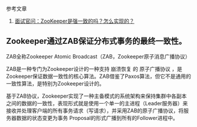 参考文章

1. [面试官问：ZooKeeper是强一致的吗？怎么实现的？](https://juejin.cn/post/6919737776766189582)

## Zookeeper通过ZAB保证分布式事务的最终一致性。

ZAB全称Zookeeper Atomic Broadcast（ZAB，Zookeeper原子消息广播协议）

ZAB是一种专门为Zookeeper设计的一种支持 崩溃恢复 的 原子广播协议 ，是Zookeeper保证数据一致性的核心算法。ZAB借鉴了Paxos算法，但它不是通用的一致性算法，是特别为Zookeeper设计的。

基于ZAB协议，Zookeeper实现了⼀种主备模式的系统架构来保持集群中各副本之间的数据的⼀致性，表现形式就是使⽤⼀个单⼀的主进程（Leader服务器）来接收并处理客户端的所有事务请求（写请求），并采⽤ZAB的原⼦⼴播协议，将服务器数据的状态变更为事务 Proposal的形式⼴播到所有的Follower进程中。
